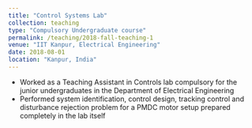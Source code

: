 ```yaml
---
title: "Control Systems Lab"
collection: teaching
type: "Compulsory Undergraduate course"
permalink: /teaching/2018-fall-teaching-1
venue: "IIT Kanpur, Electrical Engineering"
date: 2018-08-01
location: "Kanpur, India"
---
```


* Worked as a Teaching Assistant in Controls lab  compulsory for the junior undergraduates in the Department of Electrical Engineering
* Performed system identification, control design, tracking control and disturbance rejection problem for a PMDC motor setup prepared completely in the lab itself
